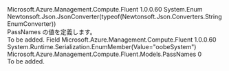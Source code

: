 <Type Name="PassNames" FullName="Microsoft.Azure.Management.Compute.Fluent.Models.PassNames">
  <TypeSignature Language="C#" Value="public enum PassNames" />
  <TypeSignature Language="ILAsm" Value=".class public auto ansi sealed PassNames extends System.Enum" />
  <TypeSignature Language="DocId" Value="T:Microsoft.Azure.Management.Compute.Fluent.Models.PassNames" />
  <TypeSignature Language="VB.NET" Value="Public Enum PassNames" />
  <TypeSignature Language="F#" Value="type PassNames = " />
  <AssemblyInfo>
    <AssemblyName>Microsoft.Azure.Management.Compute.Fluent</AssemblyName>
    <AssemblyVersion>1.0.0.60</AssemblyVersion>
  </AssemblyInfo>
  <Base>
    <BaseTypeName>System.Enum</BaseTypeName>
  </Base>
  <Attributes>
    <Attribute>
      <AttributeName>Newtonsoft.Json.JsonConverter(typeof(Newtonsoft.Json.Converters.StringEnumConverter))</AttributeName>
    </Attribute>
  </Attributes>
  <Docs>
    <summary>
            PassNames の値を定義します。
            </summary>
    <remarks>To be added.</remarks>
  </Docs>
  <Members>
    <Member MemberName="OobeSystem">
      <MemberSignature Language="C#" Value="OobeSystem" />
      <MemberSignature Language="ILAsm" Value=".field public static literal valuetype Microsoft.Azure.Management.Compute.Fluent.Models.PassNames OobeSystem = int32(0)" />
      <MemberSignature Language="DocId" Value="F:Microsoft.Azure.Management.Compute.Fluent.Models.PassNames.OobeSystem" />
      <MemberSignature Language="VB.NET" Value="OobeSystem" />
      <MemberSignature Language="F#" Value="OobeSystem = 0" Usage="Microsoft.Azure.Management.Compute.Fluent.Models.PassNames.OobeSystem" />
      <MemberType>Field</MemberType>
      <AssemblyInfo>
        <AssemblyName>Microsoft.Azure.Management.Compute.Fluent</AssemblyName>
        <AssemblyVersion>1.0.0.60</AssemblyVersion>
      </AssemblyInfo>
      <Attributes>
        <Attribute>
          <AttributeName>System.Runtime.Serialization.EnumMember(Value="oobeSystem")</AttributeName>
        </Attribute>
      </Attributes>
      <ReturnValue>
        <ReturnType>Microsoft.Azure.Management.Compute.Fluent.Models.PassNames</ReturnType>
      </ReturnValue>
      <MemberValue>0</MemberValue>
      <Docs>
        <summary>To be added.</summary>
      </Docs>
    </Member>
  </Members>
</Type>